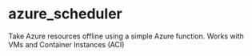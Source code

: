 # azure_scheduler
Take Azure resources offline using a simple Azure function. Works with VMs and Container Instances (ACI)
